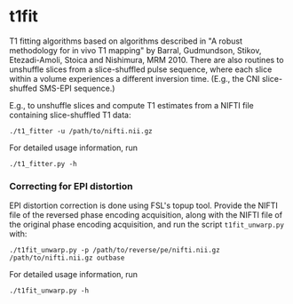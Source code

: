 t1fit
=====

T1 fitting algorithms based on algorithms described in "A robust methodology for in vivo T1 mapping" by Barral, Gudmundson, Stikov, Etezadi-Amoli, Stoica and Nishimura, MRM 2010. There are also routines to unshuffle slices from a slice-shuffled pulse sequence, where each slice within a volume experiences a different inversion time. (E.g., the CNI slice-shuffed SMS-EPI sequence.)

E.g., to unshuffle slices and compute T1 estimates from a NIFTI file containing slice-shuffled T1 data:

    ./t1_fitter -u /path/to/nifti.nii.gz

For detailed usage information, run

    ./t1_fitter.py -h

### Correcting for EPI distortion
EPI distortion correction is done using FSL's topup tool. Provide the NIFTI file of the reversed phase encoding acquisition, along with the NIFTI file of the original phase encoding acquisition, and run the script `t1fit_unwarp.py` with:

    ./t1fit_unwarp.py -p /path/to/reverse/pe/nifti.nii.gz /path/to/nifti.nii.gz outbase

For detailed usage information, run

    ./t1fit_unwarp.py -h

